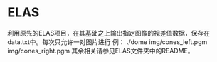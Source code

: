 # ELAS
利用原先的ELAS项目，在其基础之上输出指定图像的视差值数据，保存在data.txt中。每次只允许一对图片进行
例： ./dome img/cones_left.pgm img/cones_right.pgm
其余相关请参见ELAS文件夹中的README。
